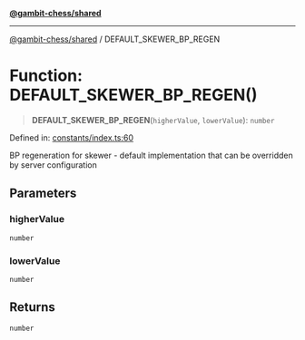 [**@gambit-chess/shared**](../README.md)

***

[@gambit-chess/shared](../globals.md) / DEFAULT\_SKEWER\_BP\_REGEN

# Function: DEFAULT\_SKEWER\_BP\_REGEN()

> **DEFAULT\_SKEWER\_BP\_REGEN**(`higherValue`, `lowerValue`): `number`

Defined in: [constants/index.ts:60](https://github.com/cango91/gambit-chess/blob/eb72863bad5303683d8e9d112378354ee1ab9ca6/shared/src/constants/index.ts#L60)

BP regeneration for skewer - default implementation that can be overridden by server configuration

## Parameters

### higherValue

`number`

### lowerValue

`number`

## Returns

`number`
